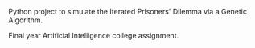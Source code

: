 Python project to simulate the Iterated Prisoners' Dilemma via a Genetic Algorithm.

Final year Artificial Intelligence college assignment.
